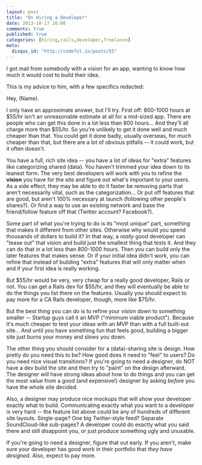 ```yaml
---
layout: post
title: "On Hiring a Developer"
date: 2013-10-17 16:00
comments: true
published: true
categories: [hiring,rails,developer,freelance]
meta:
  disqus_id: "http://codefol.io/posts/55"
---
```

I got mail from somebody with a vision for an app, wanting to know how much it would cost to build their idea.

This is my advice to him, with a few specifics redacted:
<!-- more -->
Hey, (Name).

I only have an approximate answer, but I'll try.  First off:  800-1000 hours at $55/hr isn't an unreasonable estimate at all for a mid-sized app.  There are people who can get this done in a lot less than 800 hours...  And they'll all charge more than $55/hr.  So you're unlikely to get it done well and much cheaper than that.  You could get it done badly, usually overseas, for *much* cheaper than that, but there are a lot of obvious pitfalls -- it could work, but it often doesn't.

You have a full, rich site idea -- you have a lot of ideas for "extra" features like categorizing shared (data).  You haven't trimmed your idea down to its leanest form.  The very best developers will work with you to refine the <b>vision</b> you have for the site and figure out what's important to your users.  As a side effect, they may be able to do it faster be removing parts that aren't necessarily vital, such as the categorization...  Or put off features that are good, but aren't 100% necessary at launch (following other people's shares?).  Or find a way to use an existing network and base the friend/follow feature off that (Twitter account?  Facebook?).

Some part of what you're trying to do is its "most unique" part, something that makes it different from other sites.  Otherwise why would you spend thousands of dollars to build it?  In that way, a <i>really</i> good developer can "tease out" that vision and build just the smallest thing that tests it.  And they can do that in a lot less than 800-1000 hours.  Then you can build only the later features that makes sense.  Or if your initial idea didn't work, you can refine that instead of building "extra" features that will only matter when and if your first idea is really working.

But $55/hr would be very, very cheap for a really good developer, Rails or not.  You can get a Rails dev for $55/hr, and they will eventually be able to do the things you list there on the features.  Usually you should expect to pay more for a CA Rails developer, though, more like $75/hr.

But the best thing you can do is to refine your vision down to something smaller -- Startup guys call it an MVP ("minimum viable product").  Because it's much cheaper to test your ideas with an MVP than with a full built-out site...  And until you have something fun that feels good, building a bigger site just burns your money and slows you down.

The other thing you should consider for a (data)-sharing site is design.  How pretty do you need this to be?  How good does it need to "feel" to users?  Do you need nice visual transitions?  If you're going to need a designer, do NOT have a dev build the site and then try to "paint" on the design afterward.  The designer will have strong ideas about how to do things and you can get the most value from a good (and expensive!) designer by asking <i>before</i> you have the whole site decided.

Also, a designer may produce nice mockups that will show your developer exactly what to build.  Communicating exactly what you want to a developer is very hard -- the feature list above could be any of hundreds of different site layouts.  Single-page?  One big Twitter-style feed? Separate SoundCloud-like sub-pages?  A developer could do exactly what you said there and still disappoint you, or just produce something ugly and unusable.

If you're going to need a designer, figure that out early.  If you aren't, make sure your developer has good work in their portfolio that <i>they have designed</i>.  Also, expect to pay more.

